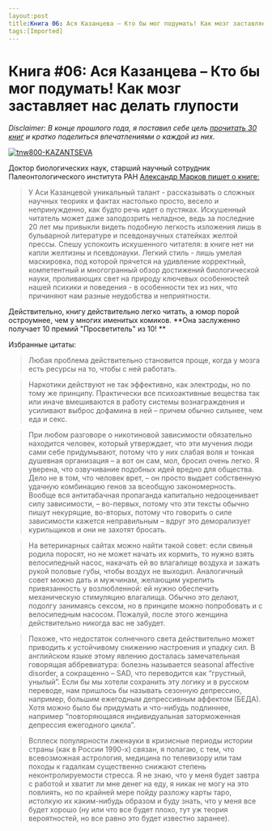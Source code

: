 ```yaml
---
layout:post
title:Книга 06: Ася Казанцева – Кто бы мог подумать! Как мозг заставляет нас делать глупости
tags:[Imported]
---
```

# Книга #06: Ася Казанцева – Кто бы мог подумать! Как мозг заставляет нас делать глупости

_Disclaimer: В конце прошлого года, я поставил себе цель [прочитать 30 книг](https://blog.alexeyev.me/2015/12/30-books-2016/ "2016: 30 книг") и кратко поделиться впечатлениями о каждой из них._

[![tnw800-KAZANTSEVA](https://vlaim.s3.amazonaws.com/uploads/2016/03/tnw800-KAZANTSEVA-198x300.png)](https://vlaim.s3.amazonaws.com/uploads/2016/03/tnw800-KAZANTSEVA.png)

Доктор биологических наук, старший научный сотрудник Палеонтологического института РАН [Александр Марков пишет о книге:](http://www.corpus.ru/products/asja-kazanceva-kto-by-mog-podumat-kak-mozg-zastavljaet-nas-delat-gluposti.htm)

> У Аси Казанцевой уникальный талант - рассказывать о сложных научных теориях и фактах настолько просто, весело и непринужденно, как будто речь идет о пустяках. Искушенный читатель может даже заподозрить неладное, ведь за последние 20 лет мы привыкли видеть подобную легкость изложения лишь в бульварной литературе и псевдонаучных статейках желтой прессы. Спешу успокоить искушенного читателя: в книге нет ни капли желтизны и псевдонауки. Легкий стиль - лишь умелая маскировка, под которой прячется на удивление корректный, компетентный и многогранный обзор достижений биологической науки, проливающих свет на природу ключевых особенностей нашей психики и поведения - в особенности тех из них, что причиняют нам разные неудобства и неприятности.

Действительно, книгу действительно легко читать, а юмор порой остроумнее, чем у многих именитых комиков. **Она заслуженно получает 10 премий "Просветитель" из 10! **

Избранные цитаты:

> <div class="bm-quote-content-text">Любая проблема действительно становится проще, когда у мозга есть ресурсы на то, чтобы с ней работать.</div>

> <div class="bm-quote-content-text">Наркотики действуют не так эффективно, как электроды, но по тому же принципу. Практически все психоактивные вещества так или иначе вмешиваются в работу системы вознаграждения и усиливают выброс дофамина в ней – причем обычно сильнее, чем еда и секс.</div>
> 
> <div class="bm-quote-content-text"></div>

<div class="bm-quote-content-text">

> <div class="bm-quote-content-text">При любом разговоре о никотиновой зависимости обязательно находится человек, который утверждает, что эти мучения люди сами себе придумывают, потому что у них слабая воля и тонкая душевная организация – а вот он сам, мол, бросил очень легко. Я уверена, что озвучивание подобных идей вредно для общества. Дело не в том, что человек врет, – он просто выдает собственную удачную комбинацию генов за всеобщую закономерность. Вообще вся антитабачная пропаганда капитально недооценивает силу зависимости, – во-первых, потому что эти тексты обычно пишут некурящие, во-вторых, потому что говорить о силе зависимости кажется неправильным – вдруг это деморализует курильщиков и они не захотят бросать.</div>
> 
> <div class="bm-quote-content-text"></div>

> <div class="bm-quote-content-text">На ветеринарных сайтах можно найти такой совет: если свинья родила поросят, но не может начать их кормить, то нужно взять велосипедный насос, накачать ей во влагалище воздуха и зажать рукой половые губы, чтобы воздух не выходил. Аналогичный совет можно дать и мужчинам, желающим укрепить привязанность у возлюбленной: ей нужно обеспечить механическую стимуляцию влагалища. Обычно это делают, подолгу занимаясь сексом, но в принципе можно попробовать и с велосипедным насосом. Пожалуй, после этого женщина действительно никогда вас не забудет.</div>
> 
> <div class="bm-quote-content-text"></div>

<div class="bm-quote-content-text">

> <div class="bm-quote-content-text">Похоже, что недостаток солнечного света действительно может приводить к устойчивому снижению настроения и упадку сил. В английском языке этому явлению досталась замечательная говорящая аббревиатура: болезнь называется seasonal affective disorder, а сокращенно – SAD, что переводится как “грустный, унылый”. Если бы мы хотели сохранить эту логику и в русском переводе, нам пришлось бы называть сезонную депрессию, например, большим ежегодным депрессивным аффектом (БЕДА). Хотя можно было бы придумать и что-нибудь подлиннее, например “повторяющаяся индивидуальная заторможенная депрессия ежегодного цикла”.</div>

</div>

</div>

> <div class="bm-quote-content-text">Всплеск популярности лженауки в кризисные периоды истории страны (как в России 1990-х) связан, я полагаю, с тем, что всевозможная астрология, медицина по телевизору или там походы к гадалкам существенно снижают степень неконтролируемости стресса. Я не знаю, что у меня будет завтра с работой и хватит ли мне денег на еду, я никак не могу на это повлиять, но по крайней мере пойду разложу карты таро, истолкую их каким-нибудь образом и буду знать, что у меня все будет хорошо (ну или что все будет плохо, тут уж теория вероятностей, но все равно это будет известно заранее).</div>
